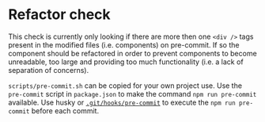 # Refactor check
This check is currently only looking if there are more then one `<div />` tags present in the modified files (i.e. components) on pre-commit. If so the component should be refactored in order to prevent components to become unreadable, too large and providing too much functionality (i.e. a lack of separation of concerns). 

`scripts/pre-commit.sh` can be copied for your own project use. 
Use the `pre-commit` script in `package.json` to make the command `npm run pre-commit` available.
Use husky or [`.git/hooks/pre-commit`](https://git-scm.com/book/en/v2/Customizing-Git-Git-Hooks) to execute the `npm run pre-commit` before each commit.
